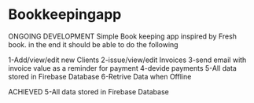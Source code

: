 # Bookkeepingapp

ONGOING DEVELOPMENT
Simple Book keeping app inspired by Fresh book.
in the end it should be able to do the following

1-Add/view/edit new Clients
2-issue/view/edit Invoices
3-send email with invoice value as a reminder for payment
4-devide payments
5-All data stored in Firebase Database
6-Retrive Data when Offline

ACHIEVED 
5-All data stored in Firebase Database

